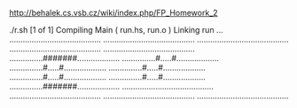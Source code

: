 

http://behalek.cs.vsb.cz/wiki/index.php/FP_Homework_2


./r.sh 
[1 of 1] Compiling Main             ( run.hs, run.o )
Linking run ...
.........................................
.........................................
.........................................
.........................................
.........................................
...............#######...................
...............#.....#...................
...............#.....#...................
...............#.....#...................
...............#.....#...................
...............#.....#...................
...............#######...................
.........................................
.........................................
.........................................
.........................................
 
